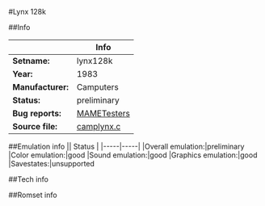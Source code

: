#Lynx 128k

##Info

||Info|
|-----|-----|
|**Setname:**|lynx128k
|**Year:**|1983
|**Manufacturer:**|Camputers
|**Status:**|preliminary
|**Bug reports:**|[MAMETesters](http://mametesters.org/view_all_set.php?type=1&temporary=y&search=camplynx.c)
|**Source file:**|[camplynx.c](https://github.com/mamedev/mame/blob/master/src/mess/drivers/camplynx.c)

##Emulation info
|| Status |
|-----|-----|
|Overall emulation:|preliminary
|Color emulation:|good
|Sound emulation:|good
|Graphics emulation:|good
|Savestates:|unsupported

##Tech info

##Romset info

<!--- START OF EDITED COMMENT DO NOT TOUCH TEXT ABOVE-->
